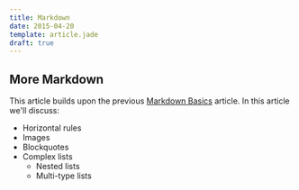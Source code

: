 ```yaml
---
title: Markdown
date: 2015-04-20
template: article.jade
draft: true
---
```


## More Markdown

This article builds upon the previous [Markdown Basics](/html-templating/markdown/basics.html) article. In this article we'll discuss:

* Horizontal rules
* Images
* Blockquotes
* Complex lists
	* Nested lists
	* Multi-type lists



